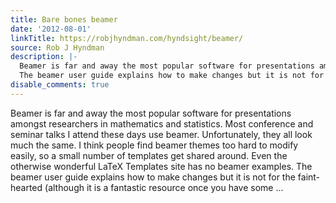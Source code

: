 ```yaml
---
title: Bare bones beamer
date: '2012-08-01'
linkTitle: https://robjhyndman.com/hyndsight/beamer/
source: Rob J Hyndman
description: |-
  Beamer is far and away the most popular software for presentations amongst researchers in mathematics and statistics. Most conference and seminar talks I attend these days use beamer. Unfortunately, they all look much the same. I think people find beamer themes too hard to modify easily, so a small number of templates get shared around. Even the otherwise wonderful LaTeX Templates site has no beamer examples.
  The beamer user guide explains how to make changes but it is not for the faint-hearted (although it is a fantastic resource once you have some ...
disable_comments: true
---
```

Beamer is far and away the most popular software for presentations amongst researchers in mathematics and statistics. Most conference and seminar talks I attend these days use beamer. Unfortunately, they all look much the same. I think people find beamer themes too hard to modify easily, so a small number of templates get shared around. Even the otherwise wonderful LaTeX Templates site has no beamer examples.
The beamer user guide explains how to make changes but it is not for the faint-hearted (although it is a fantastic resource once you have some ...